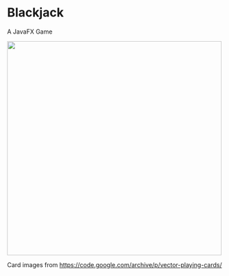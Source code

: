 # Blackjack
A JavaFX Game

<img src="https://user-images.githubusercontent.com/89880589/142059488-f8ab70fe-dfc4-47cc-a508-6ccc46e0465e.jpg" width="500">


Card images from https://code.google.com/archive/p/vector-playing-cards/
